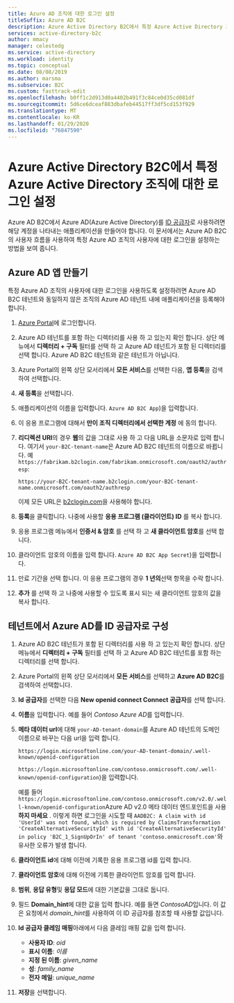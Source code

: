 ```yaml
---
title: Azure AD 조직에 대한 로그인 설정
titleSuffix: Azure AD B2C
description: Azure Active Directory B2C에서 특정 Azure Active Directory 조직에 대한 로그인을 설정합니다.
services: active-directory-b2c
author: mmacy
manager: celestedg
ms.service: active-directory
ms.workload: identity
ms.topic: conceptual
ms.date: 08/08/2019
ms.author: marsma
ms.subservice: B2C
ms.custom: fasttrack-edit
ms.openlocfilehash: b0ff1c2d913d0a4402b491f3c84ce0d35cd081df
ms.sourcegitcommit: 5d6ce6dceaf883dbafeb44517ff3df5cd153f929
ms.translationtype: MT
ms.contentlocale: ko-KR
ms.lasthandoff: 01/29/2020
ms.locfileid: "76847590"
---
```

# <a name="set-up-sign-in-for-a-specific-azure-active-directory-organization-in-azure-active-directory-b2c"></a>Azure Active Directory B2C에서 특정 Azure Active Directory 조직에 대한 로그인 설정

Azure AD B2C에서 Azure AD(Azure Active Directory)를 [ID 공급자](authorization-code-flow.md)로 사용하려면 해당 계정을 나타내는 애플리케이션을 만들어야 합니다. 이 문서에서는 Azure AD B2C의 사용자 흐름을 사용하여 특정 Azure AD 조직의 사용자에 대한 로그인을 설정하는 방법을 보여 줍니다.

## <a name="create-an-azure-ad-app"></a>Azure AD 앱 만들기

특정 Azure AD 조직의 사용자에 대한 로그인을 사용하도록 설정하려면 Azure AD B2C 테넌트와 동일하지 않은 조직의 Azure AD 테넌트 내에 애플리케이션을 등록해야 합니다.

1. [Azure Portal](https://portal.azure.com)에 로그인합니다.
2. Azure AD 테넌트를 포함 하는 디렉터리를 사용 하 고 있는지 확인 합니다. 상단 메뉴에서 **디렉터리 + 구독** 필터를 선택 하 고 Azure AD 테넌트가 포함 된 디렉터리를 선택 합니다. Azure AD B2C 테넌트와 같은 테넌트가 아닙니다.
3. Azure Portal의 왼쪽 상단 모서리에서 **모든 서비스**를 선택한 다음, **앱 등록**을 검색하여 선택합니다.
4. **새 등록**을 선택합니다.
5. 애플리케이션의 이름을 입력합니다. `Azure AD B2C App`)을 입력합니다.
6. 이 응용 프로그램에 대해서 **만이 조직 디렉터리에서 선택한 계정** 에 동의 합니다.
7. **리디렉션 URI**의 경우 **웹**의 값을 그대로 사용 하 고 다음 URL을 소문자로 입력 합니다. 여기서 `your-B2C-tenant-name`은 Azure AD B2C 테넌트의 이름으로 바뀝니다. 예 `https://fabrikam.b2clogin.com/fabrikam.onmicrosoft.com/oauth2/authresp`:

    ```
    https://your-B2C-tenant-name.b2clogin.com/your-B2C-tenant-name.onmicrosoft.com/oauth2/authresp
    ```

    이제 모든 URL은 [b2clogin.com](b2clogin.md)을 사용해야 합니다.

8. **등록**을 클릭합니다. 나중에 사용할 **응용 프로그램 (클라이언트) ID** 를 복사 합니다.
9. 응용 프로그램 메뉴에서 **인증서 & 암호** 를 선택 하 고 **새 클라이언트 암호**를 선택 합니다.
10. 클라이언트 암호의 이름을 입력 합니다. `Azure AD B2C App Secret`)을 입력합니다.
11. 만료 기간을 선택 합니다. 이 응용 프로그램의 경우 **1 년의**선택 항목을 수락 합니다.
12. **추가** 를 선택 하 고 나중에 사용할 수 있도록 표시 되는 새 클라이언트 암호의 값을 복사 합니다.

## <a name="configure-azure-ad-as-an-identity-provider"></a>테넌트에서 Azure AD를 ID 공급자로 구성

1. Azure AD B2C 테넌트가 포함 된 디렉터리를 사용 하 고 있는지 확인 합니다. 상단 메뉴에서 **디렉터리 + 구독** 필터를 선택 하 고 Azure AD B2C 테넌트를 포함 하는 디렉터리를 선택 합니다.
1. Azure Portal의 왼쪽 상단 모서리에서 **모든 서비스**를 선택하고 **Azure AD B2C**를 검색하여 선택합니다.
1. **Id 공급자**를 선택한 다음 **New openid connect Connect 공급자**를 선택 합니다.
1. **이름**을 입력합니다. 예를 들어 *Contoso Azure AD*를 입력합니다.
1. **메타 데이터 url**에 대해 `your-AD-tenant-domain`를 Azure AD 테넌트의 도메인 이름으로 바꾸는 다음 url을 입력 합니다.

    ```
    https://login.microsoftonline.com/your-AD-tenant-domain/.well-known/openid-configuration
    ```

    `https://login.microsoftonline.com/contoso.onmicrosoft.com/.well-known/openid-configuration`)을 입력합니다.

    예를 들어 `https://login.microsoftonline.com/contoso.onmicrosoft.com/v2.0/.well-known/openid-configuration`Azure AD v2.0 메타 데이터 엔드포인트을 사용 **하지 마세요** . 이렇게 하면 로그인을 시도할 때 `AADB2C: A claim with id 'UserId' was not found, which is required by ClaimsTransformation 'CreateAlternativeSecurityId' with id 'CreateAlternativeSecurityId' in policy 'B2C_1_SignUpOrIn' of tenant 'contoso.onmicrosoft.com'`와 유사한 오류가 발생 합니다.

1. **클라이언트 id**에 대해 이전에 기록한 응용 프로그램 id를 입력 합니다.
1. **클라이언트 암호**에 대해 이전에 기록한 클라이언트 암호를 입력 합니다.
1. **범위**, **응답 유형**및 **응답 모드**에 대한 기본값을 그대로 둡니다.
1. 필드 **Domain_hint**에 대한 값을 입력 합니다. 예를 들면 *ContosoAD*입니다. 이 값은 요청에서 *domain_hint*를 사용하여 이 ID 공급자를 참조할 때 사용할 값입니다.
1. **Id 공급자 클레임 매핑**아래에서 다음 클레임 매핑 값을 입력 합니다.

    * **사용자 ID**: *oid*
    * **표시 이름**: *이름*
    * **지정 된 이름**: *given_name*
    * **성**: *family_name*
    * **전자 메일**: *unique_name*

1. **저장**을 선택합니다.
